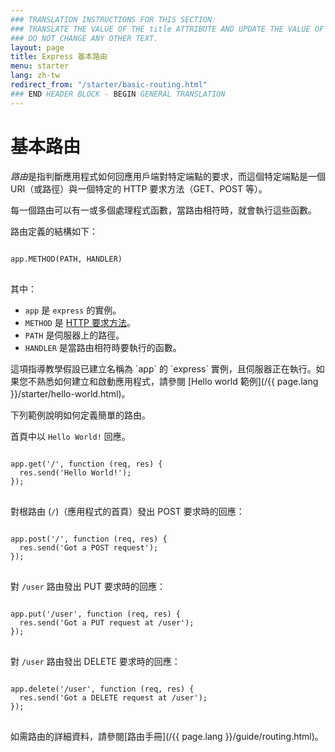 ```yaml
---
### TRANSLATION INSTRUCTIONS FOR THIS SECTION:
### TRANSLATE THE VALUE OF THE title ATTRIBUTE AND UPDATE THE VALUE OF THE lang ATTRIBUTE. 
### DO NOT CHANGE ANY OTHER TEXT. 
layout: page
title: Express 基本路由
menu: starter
lang: zh-tw
redirect_from: "/starter/basic-routing.html"
### END HEADER BLOCK - BEGIN GENERAL TRANSLATION
---
```


# 基本路由

*路由*是指判斷應用程式如何回應用戶端對特定端點的要求，而這個特定端點是一個 URI（或路徑）與一個特定的 HTTP 要求方法（GET、POST 等）。

每一個路由可以有一或多個處理程式函數，當路由相符時，就會執行這些函數。

路由定義的結構如下：
<pre>
<code class="language-text" translate="no">
app.METHOD(PATH, HANDLER)
</code>
</pre>

其中：

- `app` 是 `express` 的實例。
- `METHOD` 是 [HTTP 要求方法](http://en.wikipedia.org/wiki/Hypertext_Transfer_Protocol)。
- `PATH` 是伺服器上的路徑。
- `HANDLER` 是當路由相符時要執行的函數。

<div class="doc-box doc-notice" markdown="1">
這項指導教學假設已建立名稱為 `app` 的 `express` 實例，且伺服器正在執行。如果您不熟悉如何建立和啟動應用程式，請參閱 [Hello world 範例](/{{ page.lang }}/starter/hello-world.html)。
</div>

下列範例說明如何定義簡單的路由。

首頁中以 `Hello World!` 回應。

<pre>
<code class="language-javascript" translate="no">
app.get('/', function (req, res) {
  res.send('Hello World!');
});
</code>
</pre>

對根路由 (`/`)（應用程式的首頁）發出 POST 要求時的回應：

<pre>
<code class="language-javascript" translate="no">
app.post('/', function (req, res) {
  res.send('Got a POST request');
});
</code>
</pre>

對 `/user` 路由發出 PUT 要求時的回應：

<pre>
<code class="language-javascript" translate="no">
app.put('/user', function (req, res) {
  res.send('Got a PUT request at /user');
});
</code>
</pre>

對 `/user` 路由發出 DELETE 要求時的回應：

<pre>
<code class="language-javascript" translate="no">
app.delete('/user', function (req, res) {
  res.send('Got a DELETE request at /user');
});
</code>
</pre>

如需路由的詳細資料，請參閱[路由手冊](/{{ page.lang }}/guide/routing.html)。

